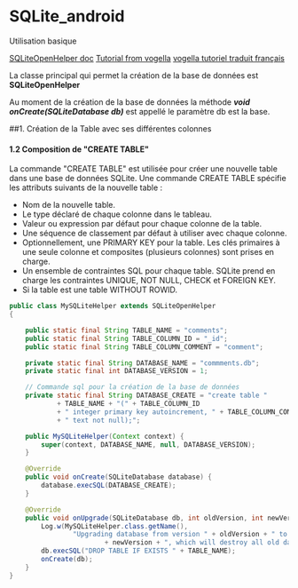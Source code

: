 # SQLite_android
Utilisation basique

[SQLiteOpenHelper doc](https://developer.android.com/reference/android/database/sqlite/SQLiteOpenHelper.html#)
[Tutorial from vogella](http://www.vogella.com/tutorials/AndroidSQLite/article.html)
[vogella tutoriel traduit français](http://vogella.developpez.com/tutoriels/android/utilisation-base-donnees-sqlite/)



La classe principal qui permet la création de la base de données est **SQLiteOpenHelper**

Au moment de la création de la base de données la méthode _**void onCreate(SQLiteDatabase db)**_ est appellé le paramètre db est la base.

##1. Création de la Table avec ses différentes colonnes 

#### 1.2 Composition de "CREATE TABLE"

La commande "CREATE TABLE" est utilisée pour créer une nouvelle table dans une base de données SQLite. Une commande CREATE TABLE spécifie les attributs suivants de la nouvelle table :

* Nom de la nouvelle table.
* Le type déclaré de chaque colonne dans le tableau.
* Valeur ou expression par défaut pour chaque colonne de la table.
* Une séquence de classement par défaut à utiliser avec chaque colonne.
* Optionnellement, une PRIMARY KEY pour la table. Les clés primaires à une seule colonne et composites (plusieurs colonnes) sont prises en charge.
* Un ensemble de contraintes SQL pour chaque table. SQLite prend en charge les contraintes UNIQUE, NOT NULL, CHECK et FOREIGN KEY.
*  Si la table est une table WITHOUT ROWID.


```java
public class MySQLiteHelper extends SQLiteOpenHelper
{

    public static final String TABLE_NAME = "comments";
    public static final String TABLE_COLUMN_ID = "_id";
    public static final String TABLE_COLUMN_COMMENT = "comment";

    private static final String DATABASE_NAME = "commments.db";
    private static final int DATABASE_VERSION = 1;

    // Commande sql pour la création de la base de données
    private static final String DATABASE_CREATE = "create table "
            + TABLE_NAME + "(" + TABLE_COLUMN_ID
            + " integer primary key autoincrement, " + TABLE_COLUMN_COMMENT
            + " text not null);";

    public MySQLiteHelper(Context context) {
        super(context, DATABASE_NAME, null, DATABASE_VERSION);
    }

    @Override
    public void onCreate(SQLiteDatabase database) {
        database.execSQL(DATABASE_CREATE);
    }

    @Override
    public void onUpgrade(SQLiteDatabase db, int oldVersion, int newVersion) {
        Log.w(MySQLiteHelper.class.getName(),
                "Upgrading database from version " + oldVersion + " to "
                        + newVersion + ", which will destroy all old data");
        db.execSQL("DROP TABLE IF EXISTS " + TABLE_NAME);
        onCreate(db);
    }
}
```
